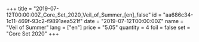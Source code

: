 +++
title = "2019-07-12T00:00:00Z_Core_Set_2020_Veil_of_Summer_[en]_false"
id = "aa686c34-1c11-469f-93c2-f9891aea521f"
date = "2019-07-12T00:00:00Z"
name = "Veil of Summer"
lang = ["en"]
price = "5.05"
quantity = 4
foil = false
set = "Core Set 2020"
+++
